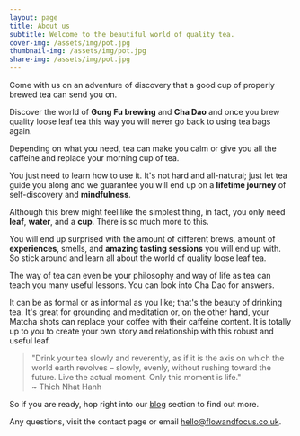 ```yaml
---
layout: page
title: About us
subtitle: Welcome to the beautiful world of quality tea.
cover-img: /assets/img/pot.jpg
thumbnail-img: /assets/img/pot.jpg
share-img: /assets/img/pot.jpg
---
```


Come with us on an adventure of discovery that a good cup of properly brewed tea can send you on.

Discover the world of **Gong Fu brewing** and **Cha Dao** and once you brew quality loose leaf tea this way you will never go back to using tea bags again.

Depending on what you need, tea can make you calm or give you all the caffeine and replace your morning cup of tea.

You just need to learn how to use it. It's not hard and all-natural; just let tea guide you along and we guarantee you will end up on a **lifetime journey** of self-discovery and **mindfulness**.

Although this brew might feel like the simplest thing, in fact, you only need **leaf**, **water**, and a **cup**. There is so much more to this.

You will end up surprised with the amount of different brews, amount of **experiences**, smells, and **amazing tasting sessions** you will end up with. So stick around and learn all about the world of quality loose leaf tea.

The way of tea can even be your philosophy and way of life as tea can teach you many useful lessons. You can look into Cha Dao for answers.

It can be as formal or as informal as you like; that's the beauty of drinking tea. It's great for grounding and meditation or, on the other hand, your Matcha shots can replace your coffee with their caffeine content. It is totally up to you to create your own story and relationship with this robust and useful leaf.

> "Drink your tea slowly and reverently, as if it is the axis on which the world earth revolves – slowly, evenly, without rushing toward the future. Live the actual moment. Only this moment is life."  
> ~ Thich Nhat Hanh

So if you are ready, hop right into our [blog](https://almondmill-com.stackstaging.com) section to find out more.

Any questions, visit the contact page or email [hello@flowandfocus.co.uk](mailto:hello@flowandfocus.co.uk).
